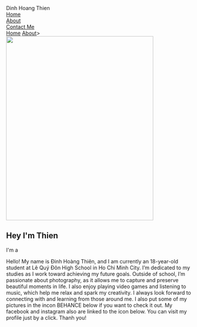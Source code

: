 <!DOCTYPE html>
<html lang="en">
<head>
    <meta charset="UTF-8">
    <meta name="viewport" content="width=device-width, initial-scale=1.0">
    <link rel="stylesheet" href="https://cdnjs.cloudflare.com/ajax/libs/font-awesome/6.7.1/css/all.min.css">
    <title>DINH HOANG THIEN Portfolio</title>
    <link rel="stylesheet" href="12A2-28-Dinh-Hoang-Thien.css.css">
    <link rel="stylesheet" href="https://unpkg.com/aos@next/dist/aos.css" />
</head>
<body>
    <nav>
        <div class="nav-container">
            <div class="logo" data-aos="zoom-in" data-aos-duration="1000">
                <span>Dinh Hoang Thien</span>
            </div>
            <div class="links">
                <div class="link" data-aos="fade-up" data-aos-duration="1000" data-aos-delay="100"><a href="#">Home</a></div>
                <div class="link" data-aos="fade-up" data-aos-duration="1000" data-aos-delay="200"><a href="#">About</a></div>
                <div class="link contact-btn" data-aos="fade-up" data-aos-duration="1000" data-aos-delay="600"><a href="#">Contact Me</a></div>
            </div>
            <i class="fa-solid fa-bars hamburg" onclick="hamburg()"></i>
        </div>
        <div class="dropdown">
            <div class="links">
                <a href="">Home</a>
                <a href="">About</a>>
                <i class="fa-solid fa-xmark cancel" onclick="cancel()"></i>
            </div>
        </div>
    </nav>
        <section>
            <div class="main-container">
                <div class="image" data-aos="zoom-in-right" data-aos-duration="1500">
                    <img src="Thien.jpg" alt="" width="400" height="500">
                </div>
                <div class="content">
                    <h1 data-aos="fade-left" data-aos-duration="1000" data-aos-delay="800">Hey I'm <span>Thien</span></h1>
                    <div class="typewriter" data-aos="fade-right" data-aos-duration="1000" data-aos-delay="900">I'm a <span></span></div>
                    <p data-aos="flip-up" data-aos-duration="1000" data-aos-delay="1000">Hello! My name is Đinh Hoàng Thiên, and I am currently an 18-year-old student at Lê Quý Đôn High School in Ho Chi Minh City. I’m dedicated to my studies as I work toward achieving my future goals. Outside of school, I’m passionate about photography, as it allows me to capture and preserve beautiful moments in life. I also enjoy playing video games and listening to music, which help me relax and spark my creativity. I always look forward to connecting with and learning from those around me. I also put some of my pictures in the incon BEHANCE below if you want to check it out. My facebook and instagram also are linked to the icon below. You can visit my profile just by a click. Thanh you!</p>
                    <div class="social-links" data-aos="flip-down" data-aos-duration="1000" data-aos-delay="1200">  
                        <a href="https://www.facebook.com/hoang.inh.thien.692636" target="_blank"><i class="fa-brands fa-facebook"></i></a>
                        <a href="https://www.behance.net/honginhthin" target="_blank"><i class="fa-brands fa-square-behance"></i></a>
                        <a href="https://www.instagram.com/toila_thien/" target="_blank"><i class="fa-brands fa-square-instagram"></i></a>
                    </div>
                </div>
            </div>
        </section>
        <script src="https://unpkg.com/aos@next/dist/aos.js"></script>
        <script>
          AOS.init({offset:0});
        </script>
        <script>
            function hamburg(){
                const navbar = document.querySelector(".dropdown")
                navbar.style.transform = "translateY(0px)"
            }
            function cancel(){
                const navbar = document.querySelector(".dropdown")
                navbar.style.transform = "translateY(-500px)"
            }
        </script>
</body>
</html>

